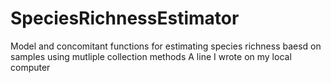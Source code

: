 # SpeciesRichnessEstimator
Model and concomitant functions for estimating species richness baesd on samples using mutliple collection methods
A line I wrote on my local computer
